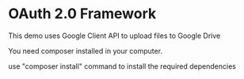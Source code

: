 # OAuth 2.0 Framework

This demo uses Google Client API to upload files to Google Drive

You need composer installed in your computer.

use "composer install" command to install the required dependencies
